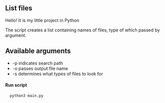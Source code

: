 
## List files

Hello! It is my little project in Python

The script creates a list containing names of files, type of which
passed by argument.

## Available arguments 

- -p indicates search path
- -o passes output file name
- -s determines what types of files to look for


#### Run script

```python
  python3 main.py
```
